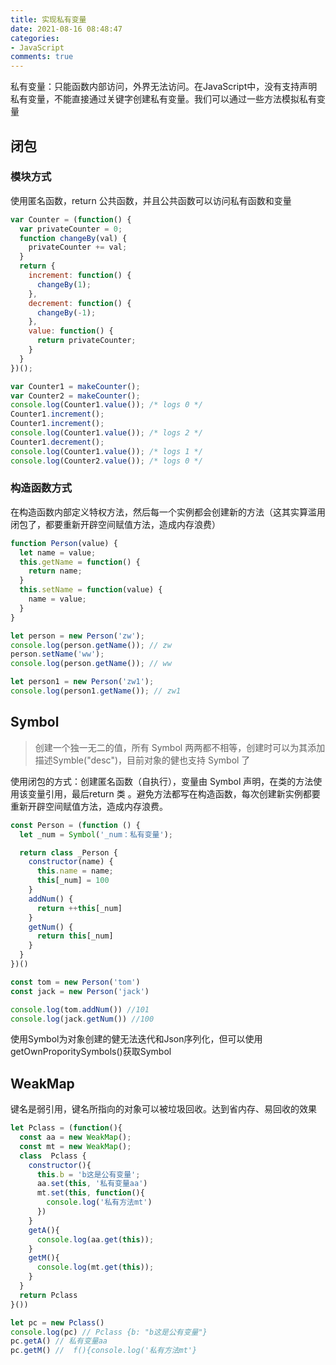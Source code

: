 ```yaml
---
title: 实现私有变量
date: 2021-08-16 08:48:47
categories:
- JavaScript
comments: true
---
```


私有变量：只能函数内部访问，外界无法访问。在JavaScript中，没有支持声明私有变量，不能直接通过关键字创建私有变量。我们可以通过一些方法模拟私有变量

<!-- more -->

## 闭包
### 模块方式
使用匿名函数，return 公共函数，并且公共函数可以访问私有函数和变量

```js
var Counter = (function() {
  var privateCounter = 0;
  function changeBy(val) {
    privateCounter += val;
  }
  return {
    increment: function() {
      changeBy(1);
    },
    decrement: function() {
      changeBy(-1);
    },
    value: function() {
      return privateCounter;
    }
  }
})();

var Counter1 = makeCounter();
var Counter2 = makeCounter();
console.log(Counter1.value()); /* logs 0 */
Counter1.increment();
Counter1.increment();
console.log(Counter1.value()); /* logs 2 */
Counter1.decrement();
console.log(Counter1.value()); /* logs 1 */
console.log(Counter2.value()); /* logs 0 */
```



### 构造函数方式

在构造函数内部定义特权方法，然后每一个实例都会创建新的方法（这其实算滥用闭包了，都要重新开辟空间赋值方法，造成内存浪费）

```js
function Person(value) {
  let name = value;
  this.getName = function() {
    return name;
  }
  this.setName = function(value) {
    name = value;
  }
}

let person = new Person('zw');
console.log(person.getName()); // zw
person.setName('ww');
console.log(person.getName()); // ww

let person1 = new Person('zw1');
console.log(person1.getName()); // zw1
```



## Symbol

> 创建一个独一无二的值，所有 Symbol 两两都不相等，创建时可以为其添加描述Symble("desc")，目前对象的健也支持 Symbol 了

使用闭包的方式：创建匿名函数（自执行），变量由 Symbol 声明，在类的方法使用该变量引用，最后return 类 。避免方法都写在构造函数，每次创建新实例都要重新开辟空间赋值方法，造成内存浪费。

```js
const Person = (function () {
  let _num = Symbol('_num：私有变量');

  return class _Person {
    constructor(name) {
      this.name = name;
      this[_num] = 100
    }
    addNum() {
      return ++this[_num]
    }
    getNum() {
      return this[_num]
    } 
  }
})()

const tom = new Person('tom')
const jack = new Person('jack')

console.log(tom.addNum()) //101 
console.log(jack.getNum()) //100
```

使用Symbol为对象创建的健无法迭代和Json序列化，但可以使用getOwnProporitySymbols()获取Symbol



## WeakMap

键名是弱引用，键名所指向的对象可以被垃圾回收。达到省内存、易回收的效果

```js
let Pclass = (function(){
  const aa = new WeakMap();
  const mt = new WeakMap();
  class  Pclass {
    constructor(){
      this.b = 'b这是公有变量';
      aa.set(this, '私有变量aa')
      mt.set(this, function(){
        console.log('私有方法mt')
      })
    }
    getA(){
      console.log(aa.get(this));
    }
    getM(){
      console.log(mt.get(this));
    }
  }
  return Pclass
}())

let pc = new Pclass() 
console.log(pc) // Pclass {b: "b这是公有变量"}
pc.getA() // 私有变量aa
pc.getM() //  f(){console.log('私有方法mt'}
```

